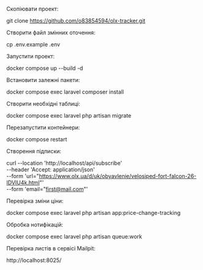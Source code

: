Скопіювати проект:

git clone https://github.com/o83854594/olx-tracker.git


Створити файл змінних оточення:

cp .env.example .env


Запустити проект:

docker compose up --build -d


Встановити залежні пакети:

docker compose exec laravel composer install


Створити необхідні таблиці:

docker compose exec laravel php artisan migrate

Перезапустити контейнери:

docker compose restart

Створення підписки:

curl --location 'http://localhost/api/subscribe' \
--header 'Accept: application/json' \
--form 'url="https://www.olx.ua/d/uk/obyavlenie/velosiped-fort-falcon-26-IDVIU4k.html"' \
--form 'email="first@mail.com"'


Перевірка зміни ціни:

docker compose exec laravel php artisan app:price-change-tracking


Обробка нотифікацій:

docker compose exec laravel php artisan queue:work

Перевірка листів в сервісі Mailpit:

http://localhost:8025/
